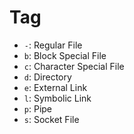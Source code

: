 # Tag

- `-`: Regular File
- `b`: Block Special File
- `c`: Character Special File
- `d`: Directory
- `e`: External Link
- `l`: Symbolic Link
- `p`: Pipe
- `s`: Socket File
